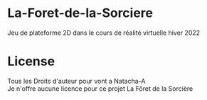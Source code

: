 # La-Foret-de-la-Sorciere
Jeu de plateforme 2D dans le cours de réalité virtuelle hiver 2022


# License
Tous les Droits d'auteur pour vont a Natacha-A <br/>
Je n'offre aucune licence pour ce projet La Fôret de la Sorcière
